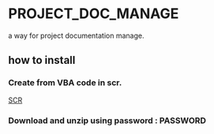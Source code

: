 # PROJECT_DOC_MANAGE
a way for project documentation manage.
## how to install
### Create from VBA code in scr.
[SCR](https://github.com/45717335/PROJECT_DOC_MANAGE/ "下载代码")
### Download and unzip using password : PASSWORD
